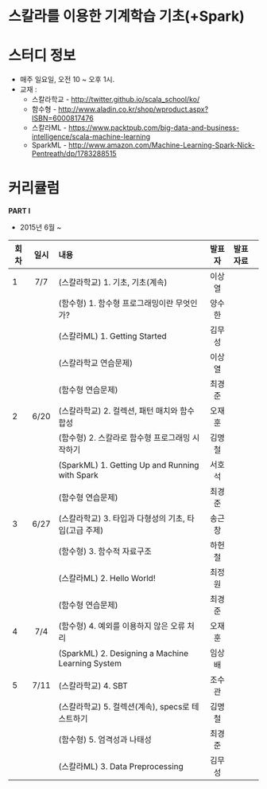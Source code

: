 
# 스칼라를 이용한 기계학습 기초(+Spark)

# 스터디 정보 
* 매주 일요일, 오전 10 ~ 오후 1시.
* 교재 : 
  - 스칼라학교 - http://twitter.github.io/scala_school/ko/
  - 함수형 - http://www.aladin.co.kr/shop/wproduct.aspx?ISBN=6000817476
  - 스칼라ML - https://www.packtpub.com/big-data-and-business-intelligence/scala-machine-learning
  - SparkML - http://www.amazon.com/Machine-Learning-Spark-Nick-Pentreath/dp/1783288515

# 커리큘럼
<b>PART I</b>
* 2015년 6월 ~ 

| 회차   | 일시   | 내용                                  | 발표자  |              발표자료                    |
| -----  |:------:| :-------------------------------------|:-------:|:---------------------------------------- |
| 1 |7/7 |(스칼라학교) 1. 기초, 기초(계속) |이상열| |
|   |    |(함수형) 1. 함수형 프로그래밍이란 무엇인가? |양수한||
|   |    |(스칼라ML) 1. Getting Started |김무성||
|   |    |(스칼라학교 연습문제) |이상열||
|   |    |(함수형 연습문제) |최경준||
| 2 |6/20|(스칼라학교) 2. 컬렉션, 패턴 매치와 함수 합성 |오재훈| |
|   |    |(함수형) 2. 스칼라로 함수형 프로그래밍 시작하기 |김명철||
|   |    |(SparkML) 1. Getting Up and Running with Spark |서호석||
|   |    |(함수형 연습문제) |최경준||
| 3 |6/27|(스칼라학교) 3. 타입과 다형성의 기초, 타입(고급 주제) |송근창| |
|   |    |(함수형) 3. 함수적 자료구조 |하헌철||
|   |    |(스칼라ML) 2. Hello World! |최정원||
|   |    |(함수형 연습문제) |최경준||
| 4 |7/4 |(함수형) 4. 예외를 이용하지 않은 오류 처리 |오재훈| |
|   |    |(SparkML) 2. Designing a Machine Learning System |임상배||
| 5 |7/11|(스칼라학교) 4. SBT |조수관| |
|   |    | (스칼라학교) 5. 컬렉션(계속), specs로 테스트하기 |김명철||
|   |    |(함수형) 5. 엄격성과 나태성 |최경준||
|   |    |(스칼라ML) 3. Data Preprocessing |김무성||
